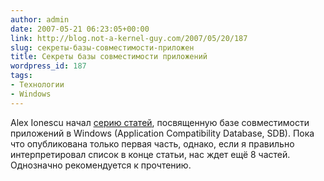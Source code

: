 ```yaml
---
author: admin
date: 2007-05-21 06:23:05+00:00
link: http://blog.not-a-kernel-guy.com/2007/05/20/187
slug: секреты-базы-совместимости-приложен
title: Секреты базы совместимости приложений
wordpress_id: 187
tags:
- Технологии
- Windows
---
```


Alex Ionescu начал [серию статей](http://www.alex-ionescu.com/?p=39), посвященную базе совместимости приложений в Windows (Application Compatibility Database, SDB). Пока что опубликована только первая часть, однако, если я правильно интерпретировал список в конце статьи, нас ждет ещё 8 частей. Однозначно рекомендуется к прочтению.
